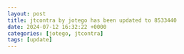 ```yaml
---
layout: post
title: jtcontra by jotego has been updated to 8533440
date: 2024-07-12 16:32:22 +0000
categories: [jotego, jtcontra]
tags: [update]
---
```


